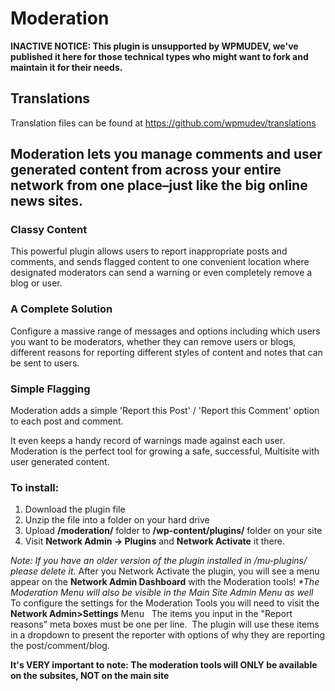 # Moderation

**INACTIVE NOTICE: This plugin is unsupported by WPMUDEV, we've published it here for those technical types who might want to fork and maintain it for their needs.**

## Translations

Translation files can be found at https://github.com/wpmudev/translations

## Moderation lets you manage comments and user generated content from across your entire network from one place–just like the big online news sites.

### Classy Content

This powerful plugin allows users to report inappropriate posts and comments, and sends flagged content to one convenient location where designated moderators can send a warning or even completely remove a blog or user.


### A Complete Solution

Configure a massive range of messages and options including which users you want to be moderators, whether they can remove users or blogs, different reasons for reporting different styles of content and notes that can be sent to users.


### Simple Flagging

Moderation adds a simple 'Report this Post' / 'Report this Comment' option to each post and comment.


It even keeps a handy record of warnings made against each user. Moderation is the perfect tool for growing a safe, successful, Multisite with user generated content.

### To install:

1.  Download the plugin file
2.  Unzip the file into a folder on your hard drive
3.  Upload **/moderation/** folder to **/wp-content/plugins/** folder on your site
4.  Visit **Network Admin -> Plugins** and **Network Activate** it there.

_Note: If you have an older version of the plugin installed in /mu-plugins/ please delete it._ After you Network Activate the plugin, you will see a menu appear on the **Network Admin Dashboard** with the Moderation tools! _*The Moderation Menu will also be visible in the Main Site Admin Menu as well_  To configure the settings for the Moderation Tools you will need to visit the **Network Admin>Settings** Menu   The items you input in the "Report reasons" meta boxes must be one per line.  The plugin will use these items in a dropdown to present the reporter with options of why they are reporting the post/comment/blog.

**It's VERY important to note: The moderation tools will ONLY be available on the subsites, NOT on the main site** 

